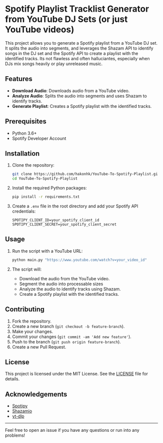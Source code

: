 # Spotify Playlist Tracklist Generator from YouTube DJ Sets (or just YouTube videos)

This project allows you to generate a Spotify playlist from a YouTube DJ set. It splits the audio into segments, and leverages the Shazam API to identify songs in the DJ set and the Spotify API to create a playlist with the identified tracks.
Its not flawless and often halluciantes, especially when DJs mix songs heavily or play unreleased music.

## Features

- **Download Audio**: Downloads audio from a YouTube video.
- **Analyze Audio**: Splits the audio into segments and uses Shazam to identify tracks.
- **Generate Playlist**: Creates a Spotify playlist with the identified tracks.

## Prerequisites

- Python 3.6+
- Spotify Developer Account

## Installation

1. Clone the repository:
    ```sh
    git clone https://github.com/hakonhk/YouTube-To-Spotify-Playlist.git
    cd YouTube-To-Spotify-Playlist
    ```

2. Install the required Python packages:
    ```sh
    pip install -r requirements.txt
    ```

3. Create a `.env` file in the root directory and add your Spotify API credentials:
    ```env
    SPOTIPY_CLIENT_ID=your_spotify_client_id
    SPOTIPY_CLIENT_SECRET=your_spotify_client_secret
    ```

## Usage

1. Run the script with a YouTube URL:
    ```sh
    python main.py "https://www.youtube.com/watch?v=your_video_id"
    ```

2. The script will:
    - Download the audio from the YouTube video.
    - Segment the audio into processable sizes
    - Analyze the audio to identify tracks using Shazam.
    - Create a Spotify playlist with the identified tracks.



## Contributing

1. Fork the repository.
2. Create a new branch (`git checkout -b feature-branch`).
3. Make your changes.
4. Commit your changes (`git commit -am 'Add new feature'`).
5. Push to the branch (`git push origin feature-branch`).
6. Create a new Pull Request.

## License

This project is licensed under the MIT License. See the [LICENSE](LICENSE) file for details.

## Acknowledgements

- [Spotipy](https://spotipy.readthedocs.io/)
- [Shazamio](https://github.com/dotX12/shazamio)
- [yt-dlp](https://github.com/yt-dlp/yt-dlp)

---

Feel free to open an issue if you have any questions or run into any problems!
